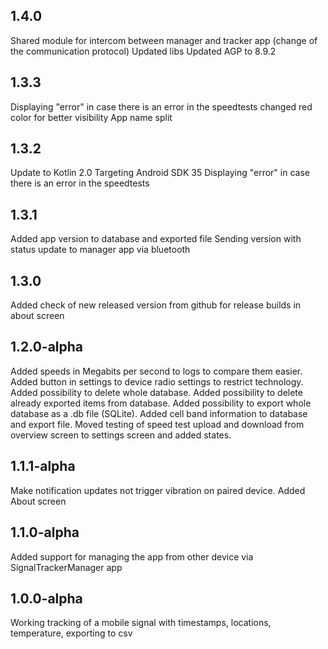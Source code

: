 1.4.0
----------------
Shared module for intercom between manager and tracker app (change of the communication protocol)
Updated libs
Updated AGP to 8.9.2

1.3.3
----------------
Displaying "error" in case there is an error in the speedtests changed red color for better
visibility
App name split

1.3.2
----------------
Update to Kotlin 2.0
Targeting Android SDK 35
Displaying "error" in case there is an error in the speedtests

1.3.1
----------------
Added app version to database and exported file
Sending version with status update to manager app via bluetooth

1.3.0
----------------
Added check of new released version from github for release builds in about screen

1.2.0-alpha
----------------
Added speeds in Megabits per second to logs to compare them easier.
Added button in settings to device radio settings to restrict technology.
Added possibility to delete whole database.
Added possibility to delete already exported items from database.
Added possibility to export whole database as a .db file (SQLite).
Added cell band information to database and export file.
Moved testing of speed test upload and download from overview screen to settings screen and added
states.

1.1.1-alpha
----------------
Make notification updates not trigger vibration on paired device.
Added About screen


1.1.0-alpha
----------------
Added support for managing the app from other device via SignalTrackerManager app


1.0.0-alpha
----------------
Working tracking of a mobile signal with timestamps, locations, temperature, exporting to csv